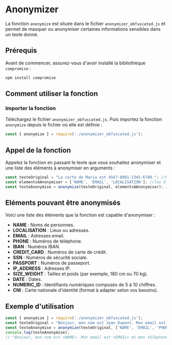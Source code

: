 # Anonymizer

La fonction `anonymize` est située dans le fichier `anonymizer_obfuscated.js` et permet de masquer ou anonymiser certaines informations sensibles dans un texte donné.

## Prérequis

Avant de commencer, assurez-vous d'avoir installé la bibliothèque `compromise` :

```bash
npm install compromise
```

## Comment utiliser la fonction

### Importer la fonction


Téléchargez le fichier `anonymizer_obfuscated.js`. Puis importez la fonction `anonymize` depuis le fichier où elle est définie :

```javascript
const { anonymize } = require('./anonymizer_obfuscated.js');
```


## Appel de la fonction
Appelez la fonction en passant le texte que vous souhaitez anonymiser et une liste des éléments à anonymiser en arguments :

```javascript
const texteOriginal = "La carte de Maria est 4567-8901-2345-6789."; //Un texte qu'on souhaite anonymiser
const elementsAAnonymiser = ['NAME', 'EMAIL', 'LOCALISATION']; //les éléments qu'on souhaite anonymiser
const texteAnonymise = anonymize(texteOriginal, elementsAAnonymiser); //le texte anonymisé
```

## Eléments pouvant être anonymisés
Voici une liste des éléments que la fonction est capable d'anonymiser :

- **NAME** : Noms de personnes.
- **LOCALISATION** : Lieux ou adresses.
- **EMAIL** : Adresses email.
- **PHONE** : Numéros de téléphone.
- **IBAN** : Numéros IBAN.
- **CREDIT_CARD** : Numéros de carte de crédit.
- **SSN** : Numéros de sécurité sociale.
- **PASSPORT** : Numéros de passeport.
- **IP_ADDRESS** : Adresses IP.
- **SIZE_WEIGHT** : Tailles et poids (par exemple, 180 cm ou 70 kg).
- **DATE** : Dates.
- **NUMERIC_ID** : Identifiants numériques composés de 5 à 10 chiffres.
- **CNI** : Carte nationale d'identité (format à adapter selon vos besoins).


## Exemple d'utilisation

```javascript
const { anonymize } = require('./anonymizer_obfuscated.js');
const texteOriginal = "Bonjour, mon nom est Jean Dupont. Mon email est jean.dupont@example.com et mon téléphone est +33 1 23 45 67 89.";
const texteAnonymise = anonymize(texteOriginal, ['NAME', 'EMAIL', 'PHONE']);
console.log(texteAnonymise); 
// "Bonjour, mon nom est <NAME>. Mon email est <EMAIL> et mon téléphone est <PHONE>."
```
